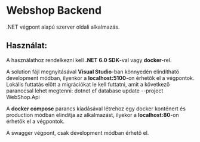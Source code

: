 # Webshop Backend

.NET végpont alapú szerver oldali alkalmazás.

## Használat:
A használathoz rendelkezni kell **.NET 6.0 SDK**-val vagy **docker**-rel.

A solution fájl megnyitásával **Visual Studio**-ban könnyedén elindítható development módban, ilyenkor a **localhost:5100**-on érhetők el a végpontok.\
Lokális futtatás elött a migrációkat le kell futtatni, amit a következő paranccsal lehet megtenni: dotnet ef database update --project WebShop.Api

A **docker compose** parancs kiadásával létrehoz egy docker konténert és production módban elindítja az alkalmazást, ilyekor a **localhost:80**-on érhetők el a végpontok.

A swagger végpont, csak development módban érhető el.
